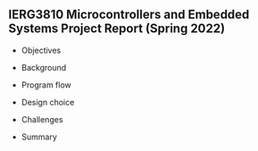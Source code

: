 
## IERG3810 Microcontrollers and Embedded Systems Project Report (Spring 2022)

* Objectives

* Background
* Program flow
* Design choice

* Challenges

* Summary




